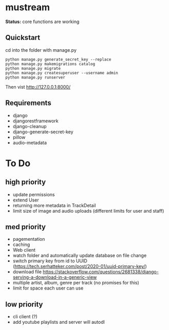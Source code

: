 # mustream

__Status:__ core functions are working

## Quickstart
cd into the folder with manage.py 
```
python manage.py generate_secret_key --replace
python manage.py makemigrations catalog
python manage.py migrate
python manage.py createsuperuser --username admin
python manage.py runserver
```
Then vist http://127.0.0.1:8000/

## Requirements
- django
- djangorestframework
- django-cleanup
- django-generate-secret-key
- pillow
- audio-metadata

# To Do
## high priority
- update permissions
- extend User
- returning more metadata in TrackDetail
- limit size of image and audio uploads (different limits for user and staff)

## med priority
- pagementation
- caching
- Web client
- watch folder and automatically update database on file change
- switch primary key from id to UUID (https://tech.serhatteker.com/post/2020-01/uuid-primary-key/)
- download file https://stackoverflow.com/questions/2681338/django-serving-a-download-in-a-generic-view
- multiple artist, album, genre per track (no promises for this)
- limit for space each user can use

## low priority
- cli client (?)
- add youtube playlists and server will autodl
